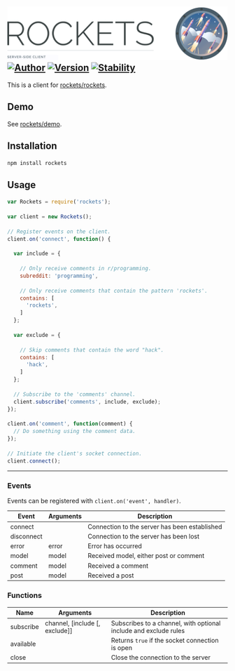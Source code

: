 ![Rockets](header.gif) [![Author](http://img.shields.io/badge/author-@rudi_theunissen-336699.svg?style=flat-square)](https://twitter.com/rudi_theunissen) [![Version](https://img.shields.io/npm/v/rockets.svg?style=flat-square)]() [![Stability](https://img.shields.io/badge/stability-stable-66BB6A.svg?style=flat-square)]()
---

This is a client for [rockets/rockets](https://github.com/rockets/rockets).

## Demo

See [rockets/demo](https://github.com/rockets/demo).

## Installation

```bash
npm install rockets
```

## Usage

```js
var Rockets = require('rockets');

var client = new Rockets();

// Register events on the client.
client.on('connect', function() {

  var include = {

    // Only receive comments in r/programming.
    subreddit: 'programming',

    // Only receive comments that contain the pattern 'rockets'.
    contains: [
      'rockets',
    ]
  };

  var exclude = {

    // Skip comments that contain the word "hack".
    contains: [
      'hack',
    ]
  };

  // Subscribe to the 'comments' channel.
  client.subscribe('comments', include, exclude);
});

client.on('comment', function(comment) {
  // Do something using the comment data.
});

// Initiate the client's socket connection.
client.connect();
```

---

### Events

Events can be registered with `client.on('event', handler)`.

| Event      | Arguments  | Description                                     |
|------------|------------|-------------------------------------------------|
| connect    |            | Connection to the server has been established   |
| disconnect |            | Connection to the server has been lost          |
| error      | error      | Error has occurred                              |
| model      | model      | Received model, either post or comment          |
| comment    | model      | Received a comment                              |
| post       | model      | Received a post                                 |

### Functions

| Name       | Arguments          | Description                                     |
|------------|--------------------|-------------------------------------------------|
| subscribe  | channel, [include [, exclude]] | Subscribes to a channel, with optional include and exclude rules  |
| available  |                    | Returns `true` if the socket connection is open |
| close      |                    | Close the connection to the server              |
